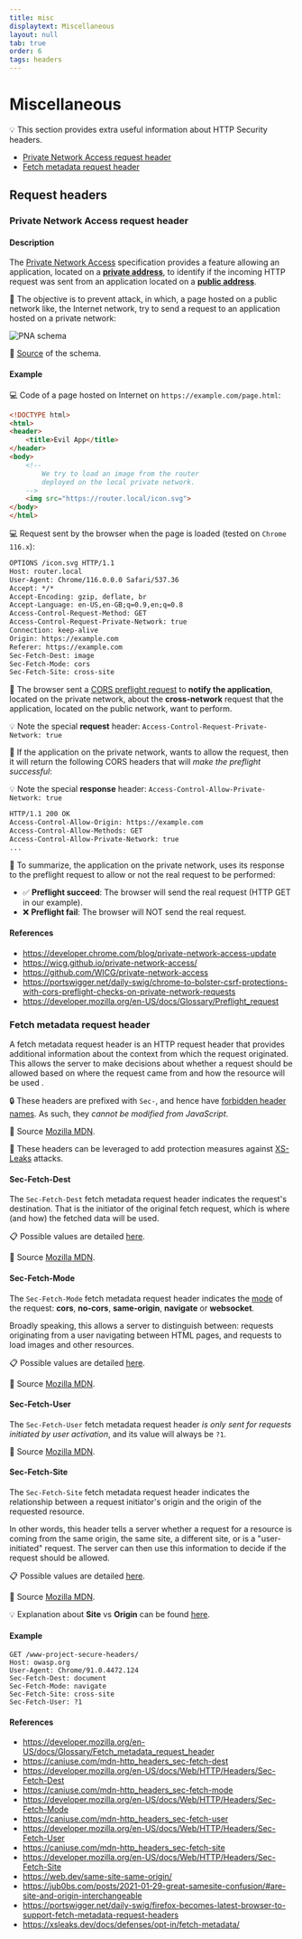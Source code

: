 ```yaml
---
title: misc
displaytext: Miscellaneous
layout: null
tab: true
order: 6
tags: headers
---
```


# Miscellaneous

💡 This section provides extra useful information about HTTP Security headers.

* [Private Network Access request header](#private-network-access-request-header)
* [Fetch metadata request header](#fetch-metadata-request-header)

## Request headers

### Private Network Access request header

#### Description

The [Private Network Access](https://wicg.github.io/private-network-access/) specification provides a feature allowing an application, located on a **[private address](https://wicg.github.io/private-network-access/#ip-address-space-private)**, to identify if the incoming HTTP request was sent from an application located on a **[public address](https://wicg.github.io/private-network-access/#public-address)**.

🎯 The objective is to prevent attack, in which, a page hosted on a public network like, the Internet network, try to send a request to an application hosted on a private network:

![PNA schema](assets/images/miscellaneous_pna_request_header_schema.png)

📑 [Source](https://developer.chrome.com/blog/private-network-access-update/#what-is-private-network-access) of the schema.

#### Example

💻 Code of a page hosted on Internet on `https://example.com/page.html`:

```html
<!DOCTYPE html>
<html>
<header>
    <title>Evil App</title>
</header>
<body>
    <!-- 
        We try to load an image from the router
        deployed on the local private network.
    -->
    <img src="https://router.local/icon.svg">
</body>
</html>
```

💻 Request sent by the browser when the page is loaded (tested on `Chrome 116.x`):

```html
OPTIONS /icon.svg HTTP/1.1
Host: router.local
User-Agent: Chrome/116.0.0.0 Safari/537.36
Accept: */*
Accept-Encoding: gzip, deflate, br
Accept-Language: en-US,en-GB;q=0.9,en;q=0.8
Access-Control-Request-Method: GET
Access-Control-Request-Private-Network: true
Connection: keep-alive
Origin: https://example.com
Referer: https://example.com
Sec-Fetch-Dest: image
Sec-Fetch-Mode: cors
Sec-Fetch-Site: cross-site
```

💬 The browser sent a [CORS preflight request](https://fetch.spec.whatwg.org/#cors-preflight-request) to **notify the application**, located on the private network, about the **cross-network** request that the application, located on the public network, want to perform.

💡 Note the special **request** header: `Access-Control-Request-Private-Network: true`

🤝 If the application on the private network, wants to allow the request, then it will return the following CORS headers that will *make the preflight successful*:

💡 Note the special **response** header: `Access-Control-Allow-Private-Network: true`

```html
HTTP/1.1 200 OK
Access-Control-Allow-Origin: https://example.com
Access-Control-Allow-Methods: GET
Access-Control-Allow-Private-Network: true
...
```

📍 To summarize, the application on the private network, uses its response to the preflight request to allow or not the real request to be performed:

* ✅ **Preflight succeed**: The browser will send the real request (HTTP GET in our example).
* ❌ **Preflight fail**: The browser will NOT send the real request.

#### References

* <https://developer.chrome.com/blog/private-network-access-update>
* <https://wicg.github.io/private-network-access/>
* <https://github.com/WICG/private-network-access>
* <https://portswigger.net/daily-swig/chrome-to-bolster-csrf-protections-with-cors-preflight-checks-on-private-network-requests>
* <https://developer.mozilla.org/en-US/docs/Glossary/Preflight_request>

### Fetch metadata request header

A fetch metadata request header is an HTTP request header that provides additional information about the context from which the request originated. This allows the server to make decisions about whether a request should be allowed based on where the request came from and how the resource will be used .

🔒 These headers are prefixed with `Sec-`, and hence have [forbidden header names](https://developer.mozilla.org/en-US/docs/Glossary/Forbidden_header_name). As such, they *cannot be modified from JavaScript*.

📑 Source [Mozilla MDN](https://developer.mozilla.org/en-US/docs/Glossary/Fetch_metadata_request_header).

🎯 These headers can be leveraged to add protection measures against [XS-Leaks](https://xsleaks.dev/docs/defenses/opt-in/fetch-metadata/) attacks.

#### Sec-Fetch-Dest

The `Sec-Fetch-Dest` fetch metadata request header indicates the request's destination. That is the initiator of the original fetch request, which is where (and how) the fetched data will be used.

📋 Possible values are detailed [here](https://developer.mozilla.org/en-US/docs/Web/HTTP/Headers/Sec-Fetch-Dest#directives).

📑 Source [Mozilla MDN](https://developer.mozilla.org/en-US/docs/Web/HTTP/Headers/Sec-Fetch-Dest).

#### Sec-Fetch-Mode

The `Sec-Fetch-Mode` fetch metadata request header indicates the [mode](https://developer.mozilla.org/en-US/docs/Web/API/Request/mode) of the request: **cors**, **no-cors**, **same-origin**, **navigate** or **websocket**.

Broadly speaking, this allows a server to distinguish between: requests originating from a user navigating between HTML pages, and requests to load images and other resources.

📋 Possible values are detailed [here](https://developer.mozilla.org/en-US/docs/Web/HTTP/Headers/Sec-Fetch-Mode#directives).

📑 Source [Mozilla MDN](https://developer.mozilla.org/en-US/docs/Web/HTTP/Headers/Sec-Fetch-Mode).

#### Sec-Fetch-User

The `Sec-Fetch-User` fetch metadata request header *is only sent for requests initiated by user activation*, and its value will always be `?1`.

📑 Source [Mozilla MDN](https://developer.mozilla.org/en-US/docs/Web/HTTP/Headers/Sec-Fetch-User).

#### Sec-Fetch-Site

The `Sec-Fetch-Site` fetch metadata request header indicates the relationship between a request initiator's origin and the origin of the requested resource.

In other words, this header tells a server whether a request for a resource is coming from the same origin, the same site, a different site, or is a "user-initiated" request. The server can then use this information to decide if the request should be allowed.

📋 Possible values are detailed [here](https://developer.mozilla.org/en-US/docs/Web/HTTP/Headers/Sec-Fetch-Site#directives).

📑 Source [Mozilla MDN](https://developer.mozilla.org/en-US/docs/Web/HTTP/Headers/Sec-Fetch-Site).

💡 Explanation about **Site** vs **Origin** can be found [here](https://web.dev/same-site-same-origin/).

#### Example

```text
GET /www-project-secure-headers/
Host: owasp.org
User-Agent: Chrome/91.0.4472.124
Sec-Fetch-Dest: document
Sec-Fetch-Mode: navigate
Sec-Fetch-Site: cross-site
Sec-Fetch-User: ?1
```

#### References

* <https://developer.mozilla.org/en-US/docs/Glossary/Fetch_metadata_request_header>
* <https://caniuse.com/mdn-http_headers_sec-fetch-dest>
* <https://developer.mozilla.org/en-US/docs/Web/HTTP/Headers/Sec-Fetch-Dest>
* <https://caniuse.com/mdn-http_headers_sec-fetch-mode>
* <https://developer.mozilla.org/en-US/docs/Web/HTTP/Headers/Sec-Fetch-Mode>
* <https://caniuse.com/mdn-http_headers_sec-fetch-user>
* <https://developer.mozilla.org/en-US/docs/Web/HTTP/Headers/Sec-Fetch-User>
* <https://caniuse.com/mdn-http_headers_sec-fetch-site>
* <https://developer.mozilla.org/en-US/docs/Web/HTTP/Headers/Sec-Fetch-Site>
* <https://web.dev/same-site-same-origin/>
* <https://jub0bs.com/posts/2021-01-29-great-samesite-confusion/#are-site-and-origin-interchangeable>
* <https://portswigger.net/daily-swig/firefox-becomes-latest-browser-to-support-fetch-metadata-request-headers>
* <https://xsleaks.dev/docs/defenses/opt-in/fetch-metadata/>
